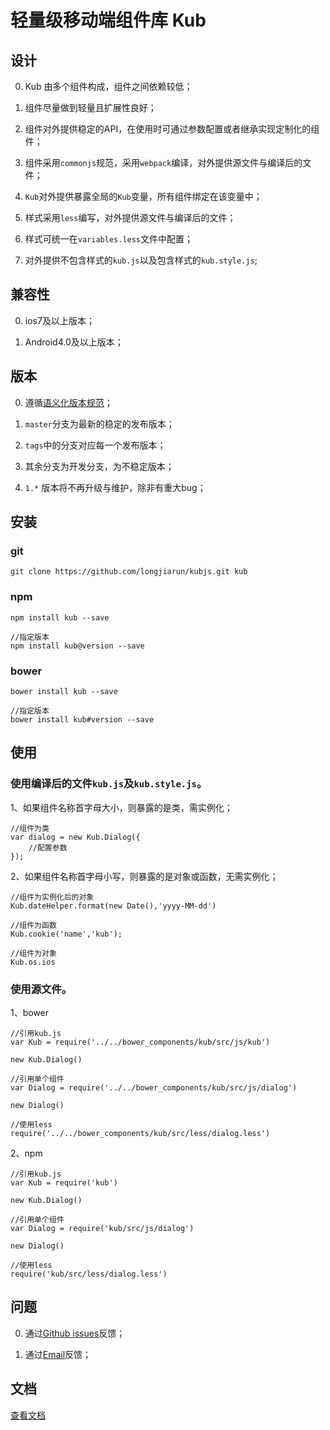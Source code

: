 # 轻量级移动端组件库 Kub

## 设计

0. Kub 由多个组件构成，组件之间依赖较低；

0. 组件尽量做到轻量且扩展性良好；

0. 组件对外提供稳定的API，在使用时可通过参数配置或者继承实现定制化的组件；

0. 组件采用`commonjs`规范，采用`webpack`编译，对外提供源文件与编译后的文件；

0. `Kub`对外提供暴露全局的`Kub`变量，所有组件绑定在该变量中；

0. 样式采用`less`编写，对外提供源文件与编译后的文件；

0. 样式可统一在`variables.less`文件中配置；

0. 对外提供不包含样式的`kub.js`以及包含样式的`kub.style.js`;

## 兼容性

0. ios7及以上版本；
    
0. Android4.0及以上版本；

## 版本

0. 遵循[语义化版本规范](http://semver.org/lang/zh-CN/)；

0. `master`分支为最新的稳定的发布版本；

0. `tags`中的分支对应每一个发布版本；

0. 其余分支为开发分支，为不稳定版本；

0. `1.*` 版本将不再升级与维护，除非有重大bug；

## 安装

### git

```
git clone https://github.com/longjiarun/kubjs.git kub
```

### npm

```
npm install kub --save

//指定版本
npm install kub@version --save
```

### bower

```
bower install kub --save

//指定版本
bower install kub#version --save
```

## 使用

### 使用编译后的文件`kub.js`及`kub.style.js`。

1、如果组件名称首字母大小，则暴露的是类，需实例化；

```
//组件为类
var dialog = new Kub.Dialog({
    //配置参数
});
```

2、如果组件名称首字母小写，则暴露的是对象或函数，无需实例化；

```
//组件为实例化后的对象
Kub.dateHelper.format(new Date(),'yyyy-MM-dd')

//组件为函数
Kub.cookie('name','kub');

//组件为对象
Kub.os.ios
```

### 使用源文件。

1、bower

```
//引用kub.js
var Kub = require('../../bower_components/kub/src/js/kub')

new Kub.Dialog()

//引用单个组件
var Dialog = require('../../bower_components/kub/src/js/dialog')

new Dialog()

//使用less
require('../../bower_components/kub/src/less/dialog.less')
```

2、npm

```
//引用kub.js
var Kub = require('kub')

new Kub.Dialog()

//引用单个组件
var Dialog = require('kub/src/js/dialog')

new Dialog()

//使用less
require('kub/src/less/dialog.less')
```

## 问题

0. 通过[Github issues](https://github.com/longjiarun/kubjs/issues)反馈；

0. 通过[Email](mailto:longjiarun@qq.com)反馈；

## 文档

[查看文档]()
